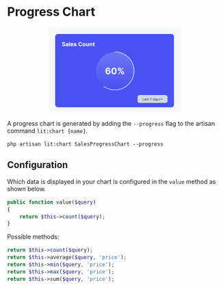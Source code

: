 # Progress Chart

<center>
  <img src="./screens/progress.png" alt="Progress Chart" height="200"/>
</center>

A progress chart is generated by adding the `--progress` flag to the artisan
command `lit:chart {name}`.

```shell
php artisan lit:chart SalesProgressChart --progress
```

## Configuration

Which data is displayed in your chart is configured in the `value` method as
shown below.

```php
public function value($query)
{
    return $this->count($query);
}
```

Possible methods:

```php
return $this->count($query);
return $this->average($query, 'price');
return $this->min($query, 'price');
return $this->max($query, 'price');
return $this->sum($query, 'price');
```
